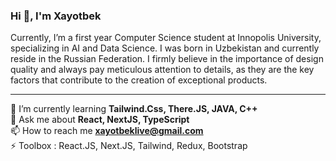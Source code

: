 <h3 align="left">Hi 👋, I'm Xayotbek</h3>
<p align="left">Currently, I’m a first year Computer Science student at Innopolis University, specializing in AI and Data Science. I was born in Uzbekistan and currently reside in the Russian Federation. I firmly believe in the importance of design quality and always pay meticulous attention to details, as they are the key factors that contribute to the creation of exceptional products.</p>

<hr/>

🌱 I’m currently learning **Tailwind.Css, There.JS, JAVA, C++** <br/>
💬 Ask me about **React, NextJS, TypeScript** <br/>
📫 How to reach me **xayotbeklive@gmail.com** <br/>
⚡ Toolbox : React.JS, Next.JS, Tailwind, Redux, Bootstrap <br/>

